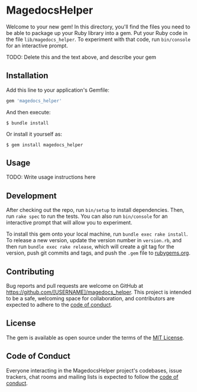# MagedocsHelper

Welcome to your new gem! In this directory, you'll find the files you need to be able to package up your Ruby library into a gem. Put your Ruby code in the file `lib/magedocs_helper`. To experiment with that code, run `bin/console` for an interactive prompt.

TODO: Delete this and the text above, and describe your gem

## Installation

Add this line to your application's Gemfile:

```ruby
gem 'magedocs_helper'
```

And then execute:

    $ bundle install

Or install it yourself as:

    $ gem install magedocs_helper

## Usage

TODO: Write usage instructions here

## Development

After checking out the repo, run `bin/setup` to install dependencies. Then, run `rake spec` to run the tests. You can also run `bin/console` for an interactive prompt that will allow you to experiment.

To install this gem onto your local machine, run `bundle exec rake install`. To release a new version, update the version number in `version.rb`, and then run `bundle exec rake release`, which will create a git tag for the version, push git commits and tags, and push the `.gem` file to [rubygems.org](https://rubygems.org).

## Contributing

Bug reports and pull requests are welcome on GitHub at https://github.com/[USERNAME]/magedocs_helper. This project is intended to be a safe, welcoming space for collaboration, and contributors are expected to adhere to the [code of conduct](https://github.com/[USERNAME]/magedocs_helper/blob/master/CODE_OF_CONDUCT.md).


## License

The gem is available as open source under the terms of the [MIT License](https://opensource.org/licenses/MIT).

## Code of Conduct

Everyone interacting in the MagedocsHelper project's codebases, issue trackers, chat rooms and mailing lists is expected to follow the [code of conduct](https://github.com/[USERNAME]/magedocs_helper/blob/master/CODE_OF_CONDUCT.md).
